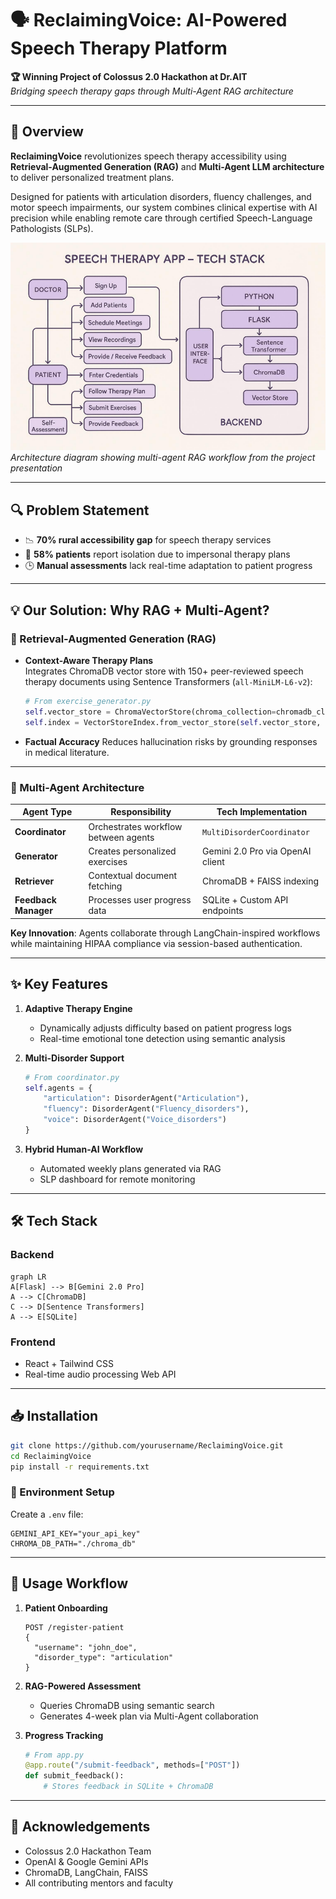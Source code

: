 # 🗣️ ReclaimingVoice: AI-Powered Speech Therapy Platform

**🏆 Winning Project of Colossus 2.0 Hackathon at Dr.AIT**  
_Bridging speech therapy gaps through Multi-Agent RAG architecture_

---

## 🚀 Overview

**ReclaimingVoice** revolutionizes speech therapy accessibility using **Retrieval-Augmented Generation (RAG)** and **Multi-Agent LLM architecture** to deliver personalized treatment plans.

Designed for patients with articulation disorders, fluency challenges, and motor speech impairments, our system combines clinical expertise with AI precision while enabling remote care through certified Speech-Language Pathologists (SLPs).

![Workflow Diagram](flow_diagram.png)  
_Architecture diagram showing multi-agent RAG workflow from the project presentation_

---

## 🔍 Problem Statement

- 📉 **70% rural accessibility gap** for speech therapy services
- 🧍 **58% patients** report isolation due to impersonal therapy plans
- 🕒 **Manual assessments** lack real-time adaptation to patient progress

---

## 💡 Our Solution: Why RAG + Multi-Agent?

### 🔎 Retrieval-Augmented Generation (RAG)

- **Context-Aware Therapy Plans**  
  Integrates ChromaDB vector store with 150+ peer-reviewed speech therapy documents using Sentence Transformers (`all-MiniLM-L6-v2`):

  ```python
  # From exercise_generator.py
  self.vector_store = ChromaVectorStore(chroma_collection=chromadb_client.get_collection(collection_name))
  self.index = VectorStoreIndex.from_vector_store(self.vector_store, embed_model=self.embed_model)

  ```

- **Factual Accuracy**
  Reduces hallucination risks by grounding responses in medical literature.

---

### 🧠 Multi-Agent Architecture

| Agent Type           | Responsibility                       | Tech Implementation              |
| -------------------- | ------------------------------------ | -------------------------------- |
| **Coordinator**      | Orchestrates workflow between agents | `MultiDisorderCoordinator`       |
| **Generator**        | Creates personalized exercises       | Gemini 2.0 Pro via OpenAI client |
| **Retriever**        | Contextual document fetching         | ChromaDB + FAISS indexing        |
| **Feedback Manager** | Processes user progress data         | SQLite + Custom API endpoints    |

**Key Innovation**: Agents collaborate through LangChain-inspired workflows while maintaining HIPAA compliance via session-based authentication.

---

## ✨ Key Features

1. **Adaptive Therapy Engine**

   - Dynamically adjusts difficulty based on patient progress logs
   - Real-time emotional tone detection using semantic analysis

2. **Multi-Disorder Support**

   ```python
   # From coordinator.py
   self.agents = {
       "articulation": DisorderAgent("Articulation"),
       "fluency": DisorderAgent("Fluency_disorders"),
       "voice": DisorderAgent("Voice_disorders")
   }
   ```

3. **Hybrid Human-AI Workflow**

   - Automated weekly plans generated via RAG
   - SLP dashboard for remote monitoring

---

## 🛠 Tech Stack

### Backend

```mermaid
graph LR
A[Flask] --> B[Gemini 2.0 Pro]
A --> C[ChromaDB]
C --> D[Sentence Transformers]
A --> E[SQLite]
```

### Frontend

- React + Tailwind CSS
- Real-time audio processing Web API

---

## 📥 Installation

```bash
git clone https://github.com/yourusername/ReclaimingVoice.git
cd ReclaimingVoice
pip install -r requirements.txt
```

### 🔐 Environment Setup

Create a `.env` file:

```env
GEMINI_API_KEY="your_api_key"
CHROMA_DB_PATH="./chroma_db"
```

---

## 🌟 Usage Workflow

1. **Patient Onboarding**

   ```http
   POST /register-patient
   {
     "username": "john_doe",
     "disorder_type": "articulation"
   }
   ```

2. **RAG-Powered Assessment**

   - Queries ChromaDB using semantic search
   - Generates 4-week plan via Multi-Agent collaboration

3. **Progress Tracking**

   ```python
   # From app.py
   @app.route("/submit-feedback", methods=["POST"])
   def submit_feedback():
       # Stores feedback in SQLite + ChromaDB
   ```

---

## 🙌 Acknowledgements

- Colossus 2.0 Hackathon Team
- OpenAI & Google Gemini APIs
- ChromaDB, LangChain, FAISS
- All contributing mentors and faculty

```

```
